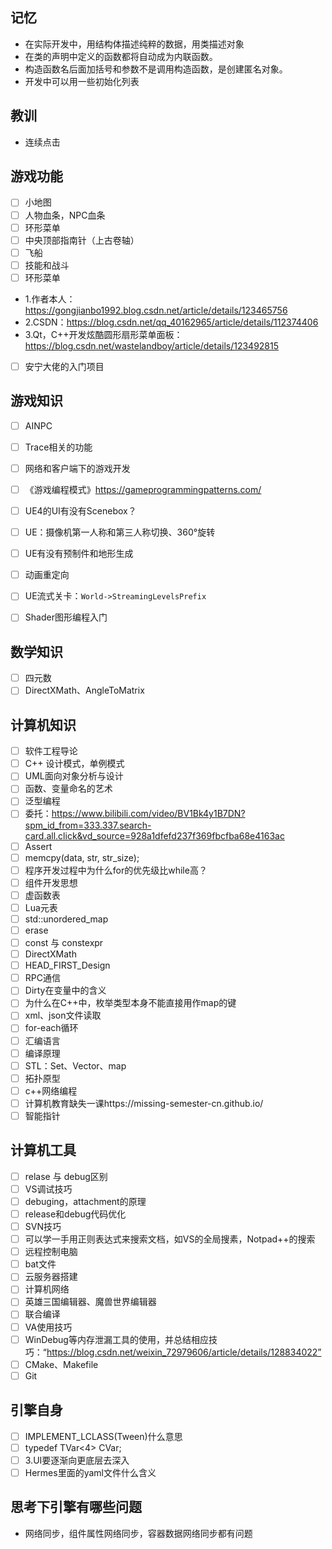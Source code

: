 
## 记忆
- 在实际开发中，用结构体描述纯粹的数据，用类描述对象
- 在类的声明中定义的函数都将自动成为内联函数。
- 构造函数名后面加括号和参数不是调用构造函数，是创建匿名对象。
- 开发中可以用一些初始化列表

## 教训
- 连续点击

## 游戏功能
- [ ] 小地图
- [ ] 人物血条，NPC血条
- [ ] 环形菜单
- [ ] 中央顶部指南针（上古卷轴）
- [ ] 飞船
- [ ] 技能和战斗
- [ ] 环形菜单
- 1.作者本人：https://gongjianbo1992.blog.csdn.net/article/details/123465756
- 2.CSDN：https://blog.csdn.net/qq_40162965/article/details/112374406
- 3.Qt，C++开发炫酷圆形扇形菜单面板：https://blog.csdn.net/wastelandboy/article/details/123492815
 - [ ] 安宁大佬的入门项目

## 游戏知识
- [ ] AINPC
- [ ] Trace相关的功能
- [ ] 网络和客户端下的游戏开发
- [ ] 《游戏编程模式》https://gameprogrammingpatterns.com/
- [ ] UE4的UI有没有Scenebox？
- [ ] UE：摄像机第一人称和第三人称切换、360°旋转
- [ ] UE有没有预制件和地形生成
- [ ] 动画重定向
- [ ] UE流式关卡：``` World->StreamingLevelsPrefix ```
- [ ] Shader图形编程入门


## 数学知识
- [ ] 四元数
- [ ] DirectXMath、AngleToMatrix

## 计算机知识
- [ ] 软件工程导论
- [ ] C++ 设计模式，单例模式
- [ ] UML面向对象分析与设计
- [ ] 函数、变量命名的艺术
- [ ] 泛型编程
- [ ] 委托：https://www.bilibili.com/video/BV1Bk4y1B7DN?spm_id_from=333.337.search-card.all.click&vd_source=928a1dfefd237f369fbcfba68e4163ac
- [ ] Assert
- [ ] memcpy(data, str, str_size);
- [ ] 程序开发过程中为什么for的优先级比while高？
- [ ] 组件开发思想
- [ ] 虚函数表
- [ ] Lua元表
- [ ] std::unordered_map
- [ ] erase
- [ ] const 与 constexpr
- [ ] DirectXMath
- [ ] HEAD_FIRST_Design
- [ ] RPC通信
- [ ] Dirty在变量中的含义
- [ ] 为什么在C++中，枚举类型本身不能直接用作map的键
- [ ] xml、json文件读取
- [ ] for-each循环
- [ ] 汇编语言
- [ ] 编译原理
- [ ] STL：Set、Vector、map
- [ ] 拓扑原型
- [ ] c++网络编程
- [ ] 计算机教育缺失一课https://missing-semester-cn.github.io/
- [ ] 智能指针

## 计算机工具
- [ ] relase 与 debug区别
- [ ] VS调试技巧
- [ ] debuging，attachment的原理
- [ ] release和debug代码优化
- [ ] SVN技巧
- [ ] 可以学一手用正则表达式来搜索文档，如VS的全局搜素，Notpad++的搜索
- [ ] 远程控制电脑
- [ ] bat文件
- [ ] 云服务器搭建
- [ ] 计算机网络
- [ ] 英雄三国编辑器、魔兽世界编辑器
- [ ] 联合编译
- [ ] VA使用技巧
- [ ] WinDebug等内存泄漏工具的使用，并总结相应技巧：“https://blog.csdn.net/weixin_72979606/article/details/128834022”
- [ ] CMake、Makefile
- [ ] Git

## 引擎自身
- [ ] IMPLEMENT_LCLASS(Tween)什么意思
- [ ] typedef TVar<4> CVar;
- [ ] 3.UI要逐渐向更底层去深入
- [ ] Hermes里面的yaml文件什么含义

## 思考下引擎有哪些问题
- 网络同步，组件属性网络同步，容器数据网络同步都有问题
